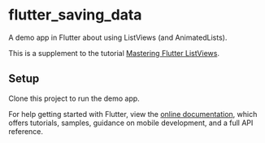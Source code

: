 # flutter_saving_data

A demo app in Flutter about using ListViews (and AnimatedLists).

This is a supplement to the tutorial [Mastering Flutter ListViews](TODO).

## Setup

Clone this project to run the demo app.

For help getting started with Flutter, view the
[online documentation](https://flutter.io/docs), which offers tutorials, 
samples, guidance on mobile development, and a full API reference.
